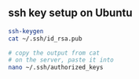 ## ssh key setup on Ubuntu
```bash
ssh-keygen
cat ~/.ssh/id_rsa.pub

# copy the output from cat
# on the server, paste it into 
nano ~/.ssh/authorized_keys
```

